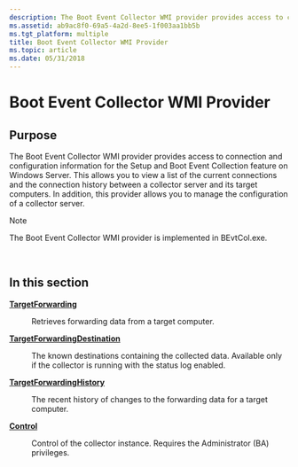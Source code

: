 ```yaml
---
description: The Boot Event Collector WMI provider provides access to connection and configuration information for the Setup and Boot Event Collection feature on Windows Server.
ms.assetid: ab9ac8f0-69a5-4a2d-8ee5-1f003aa1bb5b
ms.tgt_platform: multiple
title: Boot Event Collector WMI Provider
ms.topic: article
ms.date: 05/31/2018
---
```


# Boot Event Collector WMI Provider

## Purpose

The Boot Event Collector WMI provider provides access to connection and configuration information for the Setup and Boot Event Collection feature on Windows Server. This allows you to view a list of the current connections and the connection history between a collector server and its target computers. In addition, this provider allows you to manage the configuration of a collector server.

> [!Note]  
> The Boot Event Collector WMI provider is implemented in BEvtCol.exe.

 

## In this section

<dl> <dt>

[**TargetForwarding**](targetforwarding.md)
</dt> <dd>

Retrieves forwarding data from a target computer.

</dd> <dt>

[**TargetForwardingDestination**](targetforwardingdestination.md)
</dt> <dd>

The known destinations containing the collected data. Available only if the collector is running with the status log enabled.

</dd> <dt>

[**TargetForwardingHistory**](targetforwardinghistory.md)
</dt> <dd>

The recent history of changes to the forwarding data for a target computer.

</dd> <dt>

[**Control**](control.md)
</dt> <dd>

Control of the collector instance. Requires the Administrator (BA) privileges.

</dd> </dl>

 

 



